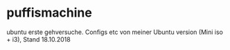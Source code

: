 # puffismachine
ubuntu erste gehversuche. Configs etc von meiner Ubuntu version (Mini iso + i3), Stand 18.10.2018
